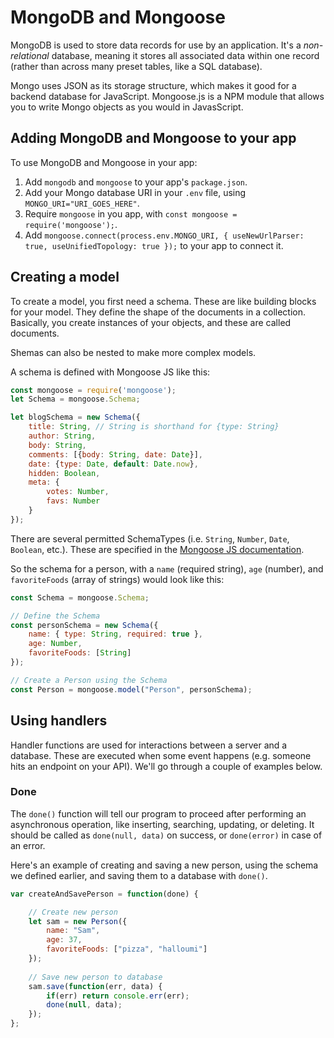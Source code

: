 # MongoDB and Mongoose

MongoDB is used to store data records for use by an application. It's a *non-relational* database, meaning it stores all associated data within one record (rather than across many preset tables, like a SQL database).

Mongo uses JSON as its storage structure, which makes it good for a backend database for JavaScript. Mongoose.js is a NPM module that allows you to write Mongo objects as you would in JavasScript.

## Adding MongoDB and Mongoose to your app

To use MongoDB and Mongoose in your app:

1. Add `mongodb` and `mongoose` to your app's `package.json`.
2. Add your Mongo database URI in your `.env` file, using `MONGO_URI="URI_GOES_HERE"`.
3. Require `mongoose` in you app, with `const mongoose = require('mongoose');`.
4. Add `mongoose.connect(process.env.MONGO_URI, { useNewUrlParser: true, useUnifiedTopology: true });` to your app to connect it.

## Creating a model

To create a model, you first need a schema. These are like building blocks for your model. They define the shape of the documents in a collection. Basically, you create instances of your objects, and these are called documents.

Shemas can also be nested to make more complex models.

A schema is defined with Mongoose JS like this:

```js
const mongoose = require('mongoose');
let Schema = mongoose.Schema;

let blogSchema = new Schema({
    title: String, // String is shorthand for {type: String}
    author: String,
    body: String,
    comments: [{body: String, date: Date}],
    date: {type: Date, default: Date.now},
    hidden: Boolean,
    meta: {
        votes: Number,
        favs: Number
    }
});
```

There are several permitted SchemaTypes (i.e. `String`, `Number`, `Date`, `Boolean`, etc.). These are specified in the [Mongoose JS documentation](https://mongoosejs.com/docs/guide.html).

So the schema for a person, with a `name` (required string), `age` (number), and `favoriteFoods` (array of strings) would look like this:

```js
const Schema = mongoose.Schema;

// Define the Schema
const personSchema = new Schema({
    name: { type: String, required: true },
    age: Number,
    favoriteFoods: [String]
});

// Create a Person using the Schema
const Person = mongoose.model("Person", personSchema);
```

## Using handlers

Handler functions are used for interactions between a server and a database. These are executed when some event happens (e.g. someone hits an endpoint on your API). We'll go through a couple of examples below.

### Done

The `done()` function will tell our program to proceed after performing an asynchronous operation, like inserting, searching, updating, or deleting. It should be called as `done(null, data)` on success, or `done(error)` in case of an error.

Here's an example of creating and saving a new person, using the schema we defined earlier, and saving them to a database with `done()`.

```js
var createAndSavePerson = function(done) {

    // Create new person
    let sam = new Person({
        name: "Sam",
        age: 37,
        favoriteFoods: ["pizza", "halloumi"]
    });
  
    // Save new person to database
    sam.save(function(err, data) {
        if(err) return console.err(err);
        done(null, data);
    });
};
```
